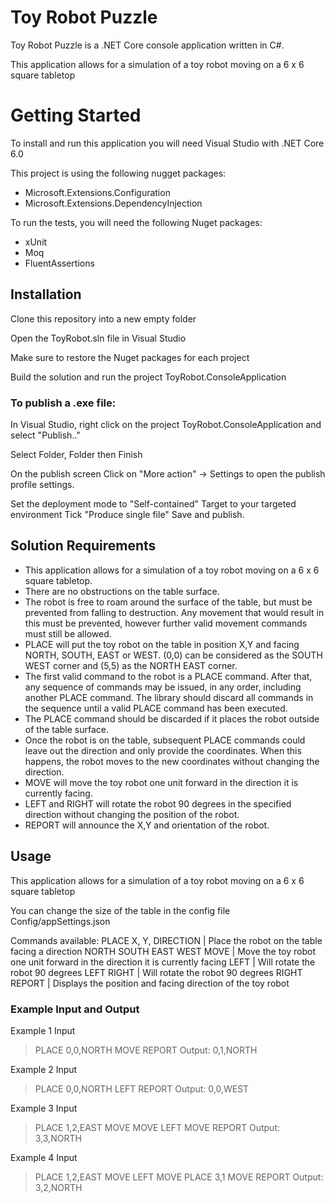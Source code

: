 
# Toy Robot Puzzle

Toy Robot Puzzle is a .NET Core console application written in C#.

This application allows for a simulation of a toy robot moving on a 6 x 6 square tabletop

# Getting Started
To install and run this application you will need Visual Studio with .NET Core 6.0

This project is using the following nugget packages: 
 * Microsoft.Extensions.Configuration
 * Microsoft.Extensions.DependencyInjection

To run the tests, you will need the following Nuget packages:
* xUnit
* Moq
* FluentAssertions

## Installation

Clone this repository into a new empty folder

Open the ToyRobot.sln file in Visual Studio

Make sure to restore the Nuget packages for each project

Build the solution and run the project ToyRobot.ConsoleApplication

### To publish a .exe file:

In Visual Studio, right click on the project ToyRobot.ConsoleApplication and select "Publish.."

Select Folder, Folder then Finish

On the publish screen Click on "More action" -> Settings to open the publish profile settings.

Set the deployment mode to "Self-contained" 
Target to your targeted environment
Tick "Produce single file" 
Save and publish.

## Solution Requirements

- This application allows for a simulation of a toy robot moving on a 6 x 6 square tabletop.
- There are no obstructions on the table surface.
- The robot is free to roam around the surface of the table, but must be prevented from falling to destruction. Any movement that would result in this must be prevented, however further valid movement commands must still be allowed.
- PLACE will put the toy robot on the table in position X,Y and facing NORTH, SOUTH, EAST or WEST. (0,0) can be considered as the SOUTH WEST corner and (5,5) as the NORTH EAST corner.
- The first valid command to the robot is a PLACE command. After that, any sequence of commands may be issued, in any order, including another PLACE command. The library should discard all commands in the sequence until a valid PLACE command has been executed.
- The PLACE command should be discarded if it places the robot outside of the table surface.
- Once the robot is on the table, subsequent PLACE commands could leave out the direction and only provide the coordinates. When this happens, the robot moves to the new coordinates without changing the direction.
- MOVE will move the toy robot one unit forward in the direction it is currently facing.
- LEFT and RIGHT will rotate the robot 90 degrees in the specified direction without changing the position of the robot.
- REPORT will announce the X,Y and orientation of the robot.

## Usage

This application allows for a simulation of a toy robot moving on a 6 x 6 square tabletop

You can change the size of the table in the config file Config/appSettings.json

Commands available:
PLACE X, Y, DIRECTION | Place the robot on the table facing a direction NORTH SOUTH EAST WEST
MOVE                  | Move the toy robot one unit forward in the direction it is currently facing
LEFT                  | Will rotate the robot 90 degrees LEFT
RIGHT                 | Will rotate the robot 90 degrees RIGHT
REPORT                | Displays the position and facing direction of the toy robot

### Example Input and Output
Example 1 Input
> PLACE 0,0,NORTH
> MOVE
> REPORT
Output: 0,1,NORTH

Example 2 Input
> PLACE 0,0,NORTH
> LEFT
> REPORT
Output: 0,0,WEST

Example 3 Input
> PLACE 1,2,EAST
> MOVE
> MOVE
> LEFT
> MOVE
> REPORT
Output: 3,3,NORTH

Example 4 Input
> PLACE 1,2,EAST
> MOVE
> LEFT
> MOVE
> PLACE 3,1
> MOVE
> REPORT
Output: 3,2,NORTH
